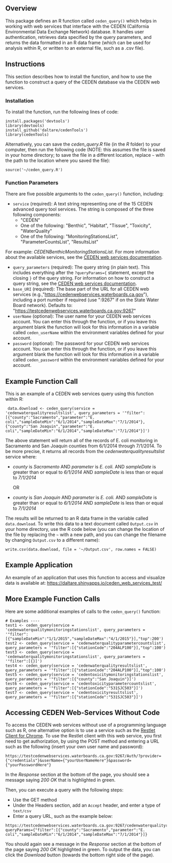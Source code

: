 ## Overview
This package defines an R function called `ceden_query()` which helps in working with web services that interface with the CEDEN (California Environmental Data Exchange Network) database. It handles user authentication, retrieves data specified by the query parameters, and returns the data formatted in an R data frame (which can be used for analysis within R, or written to an external file, such as a .csv file).

## Instructions
This section describes how to install the function, and how to use the function to construct a query of the CEDEN database via the CEDEN web services.

### Installation
To install the function, run the following lines of code:
``` 
install.packages('devtools')
library(devtools)
install_github('daltare/cedenTools')
library(cedenTools)
```

Alternatively, you can save the *ceden_query.R* file (in the *R* folder) to your computer, then run the following code (NOTE: this assumes the file is saved in your home directory; to save the file in a different location, replace `~` with the path to the location where you saved the file):

```
source('~/ceden_query.R')
```

### Function Parameters
There are five possible arguments to the `ceden_query()` function, including:
* `service` (required): A text string representing one of the 15 CEDEN advanced query tool services. The string is composed of the three following components:
    *  "CEDEN"
    * One of the following: "Benthic", "Habitat", "Tissue", "Toxicity", "WaterQuality"
    * One of the following: "MonitoringStationsList", "ParameterCountsList", "ResultsList" <br>

For example: *CEDENBenthicMonitoringStationsList*. For more information about the available services, see the [CEDEN web services documentation](/CEDEN%20Web%20Services%20-%20External%20Web%20Services%20Users%20Guide%20-%200.4.docx).

* `query_parameters` (required): The query string (in plain text). This includes everything after the `?queryParams={` statement, except the closing `}` of the query string. For information on how to construct a query string, see the [CEDEN web services documentation](/CEDEN%20Web%20Services%20-%20External%20Web%20Services%20Users%20Guide%20-%200.4.docx).
* `base_URI` (required): The base part of the URL for all CEDEN web services (e.g.,"https://cedenwebservices.waterboards.ca.gov"), including a port number if required (use ":9267" if on the State Water Board network). Defaults to: "https://testcedenwebservices.waterboards.ca.gov:9267"
* `userName` (optional): The user name for your CEDEN web services account. You can enter this through the function, or if you leave this argument blank the function will look for this information in a variable called `ceden_userName` within the environment variables defined for your account.
* `password` (optional): The password for your CEDEN web services account. You can enter this through the function, or if you leave this argument blank the function will look for this information in a variable called `ceden_password` within the environment variables defined for your account.

## Example Function Call
This is an example of a CEDEN web services query using this function within R:

```
 data.download <- ceden_query(service = 'cedenwaterqualityresultslist', query_parameters = '"filter":[{"county":"Sacramento","parameter":"E. coli","sampleDateMin":"6/1/2014","sampleDateMax":"7/1/2014"},{"county":"San Joaquin","parameter":"E. coli","sampleDateMin":"6/1/2014","sampleDateMax":"7/1/2014"}]')
```

The above statement will return all of the records of E. coli monitoring in Sacramento and San Joaquin counties from 6/1/2014 through 7/1/2014. To be more precise, it returns all records from the *cedenwaterqualityresultslist* service where:
* *county* is *Sacramento* AND *parameter* is *E. coli.* AND *sampleDate* is greater than or equal to *6/1/2014* AND *sampleDate* is less than or equal to *7/1/2014*
     
     OR
* *county* is *San Joaquin* AND *parameter* is *E. coli.* AND *sampleDate* is greater than or equal to *6/1/2014* AND *sampleDate* is less than or equal to *7/1/2014*

The results will be returned to an R data frame in the variable called `data.download`. To write this data to a text document called `Output.csv` in your home directory, use the R code below (you can change the location of the file by replacing the `~` with a new path, and you can change the filename by changing `Output.csv` to a different name):

```
write.csv(data.download, file = '~/Output.csv', row.names = FALSE)
```

## Example Application
An example of an application that uses this function to access and visualize data is available at: https://daltare.shinyapps.io/ceden_web_services_test/

## More Example Function Calls
Here are some additional examples of calls to the `ceden_query()` function:

```
# Examples ----
test1 <- ceden_query(service = 'cedenwaterqualitymonitoringstationslist', query_parameters = '"filter":[{"sampleDateMin":"1/1/2015","sampleDateMax":"4/1/2015"}],"top":200')
test2 <- ceden_query(service = 'cedenwaterqualityparametercountslist', query_parameters = '"filter":[{"stationCode":"204ALP100"}],"top":100')
test3 <- ceden_query(service = 'cedenwaterqualitymonitoringstationslist', query_parameters = '"filter":[{}]')
test4 <- ceden_query(service = 'cedenwaterqualityresultslist', query_parameters = '"filter":[{"stationCode":"204ALP100"}],"top":100')
test5 <- ceden_query(service = 'cedentoxicitymonitoringstationslist', query_parameters = '"filter":[{"county":"San Joaquin"}]')
test6 <- ceden_query(service = 'cedentoxicityparametercountslist', query_parameters = '"filter":[{"stationCode":"531SJC503"}]')
test7 <- ceden_query(service = 'cedentoxicityresultslist', query_parameters = '"filter":[{"stationCode":"531SJC503"}]')
```

## Accessing CEDEN Web-Services Without Code
To access the CEDEN web services without use of a programming language such as R, one alternative option is to use a service such as the [Restlet Client for Chrome](https://chrome.google.com/webstore/detail/restlet-client-rest-api-t/aejoelaoggembcahagimdiliamlcdmfm?hl=en "Restlet Client"). To use the Restlet client with this web service, you first need to get authorization, by using the POST method and entering a URL such as the following (insert your own user name and password):
```
https://testcedenwebservices.waterboards.ca.gov:9267/Auth/?provider={"credentials"}&userName={"yourUserNameHere"}&password={"yourPasswordHere"}
``` 
In the *Response* section at the bottom of the page, you should see a message saying *200 OK* that is highlighted in green.

Then, you can execute a query with the following steps:
* Use the GET method
* Under the Headers section, add an `Accept` header, and enter a type of `text/csv`
* Enter a query URL, such as the example below:
```
https://testcedenwebservices.waterboards.ca.gov:9267/cedenwaterqualityresultslist/?queryParams={"filter":[{"county":"Sacramento","parameter":"E. coli","sampleDateMin":"6/1/2014","sampleDateMax":"7/1/2014"}]}
```
You should again see a message in the *Response* section at the bottom of the page saying *200 OK* highlighted in green. To output the data, you can click the *Download* button (towards the bottom right side of the page).